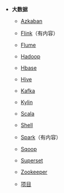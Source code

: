 - **大数据**
  - [Azkaban](doc/大数据/azkaban/azkaban.md)
  
  - [Flink](doc/大数据/flink/flink.md)（有内容）
  
  - [Flume](doc/大数据/flume/flume.md)
  
  - [Hadoop](doc/大数据/hadoop/hadoop.md)
  
  - [Hbase](doc/大数据/hbase/hbase.md)
  
  - [Hive](doc/大数据/hive/hive.md)
  
  - [Kafka](doc/大数据/kafka/kafka.md)
  
  - [Kylin](doc/大数据/kylin/kylin.md)
  
  - [Scala](doc/大数据/scala/scala.md)
  
  - [Shell](doc/大数据/shell/shell.md)
  
  - [Spark](doc/大数据/spark/spark.md)（有内容）
  
  - [Sqoop](doc/大数据/sqoop/sqoop.md)
  
  - [Superset](doc/大数据/superset/superset.md)
  
  - [Zookeeper](doc/大数据/zookeeper/zookeeper.md)
  
  - [项目](doc/大数据//readme.md)
  
    
  
    

